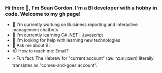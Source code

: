 <!--
<img src="https://images.unsplash.com/photo-1444492417251-9c84a5fa18e0?ixlib=rb-1.2.1&ixid=eyJhcHBfaWQiOjEyMDd9&auto=format&fit=crop&w=975&h=300&q=80"/>
 -->
### Hi there 👋, I'm Sean Gordon. I'm a BI developer with a hobby in code. Welcome to my gh page! <br>
  
- 🔭 I'm currently working on Buisiness reporting and interactive management chatbots
- 🌱 I'm currently learning C# .NET | Javascript
- 🤔 I'm looking for help with learning new technologies
- 💬 Ask me about BI
- 📫 How to reach me: Email?
- ⚡ Fun fact: The Hebrew for "current account" (חשבון עובר ושב) literally translates as "comes-and-goes account".
